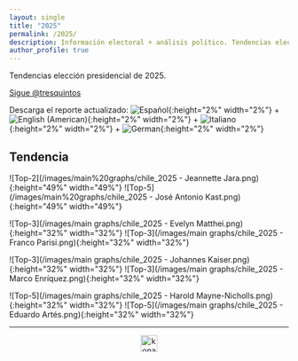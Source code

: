 ```yaml
---
layout: single
title: "2025"
permalink: /2025/
description: Información electoral + análisis político. Tendencias elección presidencial 2025.
author_profile: true
---
```


Tendencias elección presidencial de 2025.

<a href="https://twitter.com/tresquintos?ref_src=twsrc%5Etfw" class="twitter-follow-button" data-show-count="false">Sigue @tresquintos</a><script async src="https://platform.twitter.com/widgets.js" charset="utf-8"></script>

Descarga el reporte actualizado: ![Español](/images/icons8-spain-40.png){:height="2%" width="2%"}  + ![English (American)](/images/icons8-usa-40.png){:height="2%" width="2%"} + ![Italiano](/images/icons8-italy-40.png){:height="2%" width="2%"} + ![German](/images/icons8-germany-16.png){:height="2%" width="2%"}


## Tendencia

![Top-2](/images/main%20graphs/chile_2025 - Jeannette Jara.png){:height="49%" width="49%"} ![Top-5](/images/main%20graphs/chile_2025 - José Antonio Kast.png){:height="49%" width="49%"}

![Top-3](/images/main graphs/chile_2025 - Evelyn Matthei.png){:height="32%" width="32%"} ![Top-3](/images/main graphs/chile_2025 - Franco Parisi.png){:height="32%" width="32%"} 

![Top-3](/images/main graphs/chile_2025 - Johannes Kaiser.png){:height="32%" width="32%"} ![Top-3](/images/main graphs/chile_2025 - Marco Enríquez.png){:height="32%" width="32%"} 

![Top-5](/images/main graphs/chile_2025 - Harold Mayne-Nicholls.png){:height="32%" width="32%"} ![Top-5](/images/main graphs/chile_2025 - Eduardo Artés.png){:height="32%" width="32%"} 


---

<!-- NES -->
<script src="/js/topsecret.js"></script>


<!-- NES -->
<style>
.aligncenter {
    text-align: center;
}
</style>
<p class="aligncenter">
    <img src="/images/nes.png" width="30" height="30" alt="konami" />
</p>


<!-- Favicon -->
<link rel="apple-touch-icon" sizes="180x180" href="/apple-touch-icon.png">
<link rel="icon" type="image/png" sizes="32x32" href="/favicon-32x32.png">
<link rel="icon" type="image/png" sizes="16x16" href="/favicon-16x16.png">
<link rel="manifest" href="/site.webmanifest">
<link rel="mask-icon" href="/safari-pinned-tab.svg" color="#5bbad5">
<meta name="msapplication-TileColor" content="#b91d47">
<meta name="theme-color" content="#ffffff">

